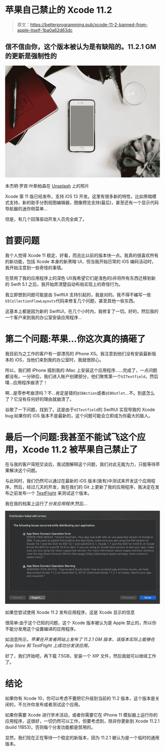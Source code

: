 # 苹果自己禁止的 Xcode 11.2

> 原文：<https://betterprogramming.pub/xcode-11-2-banned-from-apple-itself-1ba0a62d63dc>

## 信不信由你，这个版本被认为是有缺陷的。11.2.1 GM 的更新是强制性的

![](img/0a8d0ff6b08157f1fc59b9e877e801d1.png)

本杰明·罗宾·叶斯柏森在 [Unsplash](https://unsplash.com?utm_source=medium&utm_medium=referral) 上的照片

Xcode 第 11 版已经发布，支持 iOS 13 开发。这里有很多新的特性，比如黑暗模式支持，新的助手分割视图编辑器，图像预览支持(最后)，甚至还有一个显示代码导航器的迷你侧菜单…

但是，有几个回落驱动开发人员完全疯了。

# 首要问题

我个人觉得 Xcode 11 稳定、好看，而且比以前的版本快一点。我真的很喜欢所有的新功能，包括 Xcode 本身的新黑暗 UI，但当我开始日常的 iOS 编码活动时，我开始注意到一些奇怪的事情。

在禁用了我的应用程序上的深色 UI(我希望它们是浅色的)并将所有东西迁移到新的 Swift 5.1 之后，我开始弄清楚自动布局实现上的奇怪行为。

我立即想到问题可能是由 SwiftUI 支持引起的，我是对的。我不得不编写一些`UICollectionFlowLayouts`代码来修复几个问题，甚至其他一些东西。

这基本上都是因为新的 SwiftUI，在几个小时内，我修复了一切。好的，然后我的一个客户来到我的办公室安装应用程序…

# 第二个问题:苹果…你这次真的搞砸了

我目前为之工作的客户有一部漂亮的 iPhone XS。我注意到他们没有安装最新版本的 iOS，当他们来到我的办公室时，我就很担心。

所以，我们把 iPhone 插到我的 iMac 上安装这个应用程序……完成了，一点问题都没有。一分钟后，我们进入帐户创建部分，他们聚焦第一个`UITextfield`，然后噗…应用程序崩溃了！

啊…是零参考崩溃吗？不…肯定是错的`@IBAction`或者`@IBOutlet`…不。到底怎么了？它没有任何好的理由就崩溃了。

谷歌了一下问题，找到了。这是由于`UITextfield`的 SwiftUI 实现导致的 Xcode bug:如果你的 iOS 版本不是最新的，这个问题可能会立即成为你最大的敌人。

# 最后一个问题:我甚至不能试飞这个应用，Xcode 11.2 被苹果自己禁止了

在与我的客户简短交谈后，我试图解释这个问题，我们对此无能为力，只能等待苹果解决这个问题。

与此同时，我们仍然可以通过在最新的 iOS 版本(我有)中测试来开发这个应用程序。然后，经过几天的开发，我在我们的 Git 上更新了我的应用程序，我决定在发布之前发布一个 [TestFlight](https://developer.apple.com/testflight/) 来测试这个版本。

我在我的档案上运行了*分发应用程序*,然后…

![](img/10dc0cd3c31b87e94de8424f35404eda.png)

如果您尝试使用 Xcode 11.2 发布应用程序，这是 Xcode 显示的信息

很简单:由于这个已知的问题，这个 Xcode 版本被认为是 Apple 禁止的，所以你不能分发用这个设置编译的应用程序。

如消息所示，*苹果在开发者网站上发布了 11.2.1 GM 版本，该版本实际上能够在 App Store 和 TestFlight 上成功分发该应用。*

好了，我们开始吧，再下载 7.5GB，安装一个 XIP 文件，然后我就可以继续工作了。

# 结论

如果你有 Xcode 10，你可以考虑不要把它升级到当前的 11.2 版本，这个版本是关闭的，不允许你发布或者测试这个应用。

如果你需要 Xcode 进行学术活动，或者你需要它在 iPhone 11 模拟器上运行你的应用程序，这很好，一切仍然可以工作，但要考虑到，除非你更新到 Xcode 11.2.1 (build 11B53)，否则每个分发功能都是禁用的。

显然，我们现在正在等待一个稳定的新版本，因为 11.2.1 被认为是一个临时的通用版本。